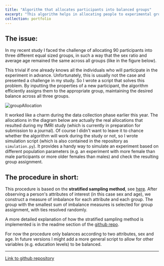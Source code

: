 ```yaml
---
title: "Algorithm that allocates participants into balanced groups"
excerpt: "This algorithm helps in allocating people to experimental groups if balanced attributes between groups are required <br/><img src='https://github.com/m-guseva/personal/assets/63409978/1d1dc856-34d9-4e4e-8fdf-5b96d2356b1e'>"
collection: portfolio
---
```



## The issue:
In my recent study I faced the challenge of allocating 90 participants into three different equal sized groups, in such a way that the sex ratio and average age remained the same across all groups (like in the figure below). 

This trivial if one already knows all the individuals who will participate in the experiment in advance. Unfortunately, this is usually not the case and presented a challenge in my study. So I wrote a script that solves this problem. By inputting the properties of a new participant, the algorithm efficiently assigns them to the appropriate group, maintaining the desired balance across all three groups. 

![groupAllocation](https://github.com/m-guseva/personal/assets/63409978/380d2cc3-089c-4c6b-b6c6-b57cdeb0f6e8)

It worked like a charm during the data collection phase earlier this year. The allocations in the diagram below are actually the real allocations that resulted during my fMRI study (which is currently in preparation for submission to a journal).
Of course I didn't want to leave it to chance whether the algorithm will work during the study or not, so I wrote simulation script (which is also contained in the repository as `simulation.py`). It provides a handy way to simulate an experiment based on different population parameters (e.g. an experiment with more female than male participants or more older females than males) and check the resulting group assignment.


## The procedure in short:
This procedure is based on the **stratified sampling method**, see [here](https://en.wikipedia.org/wiki/Minimisation_(clinical_trials)). After observing a person's attributes of interest (in this case sex and age), we construct a measure of imbalance for each attribute and each group. The group with the smallest sum of imbalance measures is selected for group assignment, with ties resolved randomly.

A more detailed explanation of  how the stratified sampling method is implemented is in the readme section of the [github repo](https://github.com/m-guseva/balanced-group-assignment).

For now the procedure only balances according to two attributes, sex and age. In future versions I might add a more general script to allow for other variables (e.g. education levels) to be balanced.


---
[Link to github repository](https://github.com/m-guseva/balanced-group-assignment)
